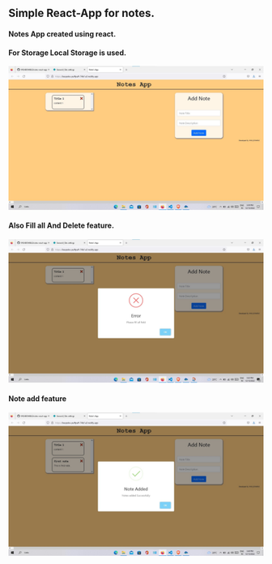 ## Simple React-App for notes.
#### Notes App created using react.
#### For Storage Local Storage is used.
![Project image](./ScreenShots/Default.jpg)
#### Also Fill all And Delete feature.
![Project image](./ScreenShots/Fill_all.jpg)
#### Note add feature
![Project image](./ScreenShots/Note%20Added.jpg)